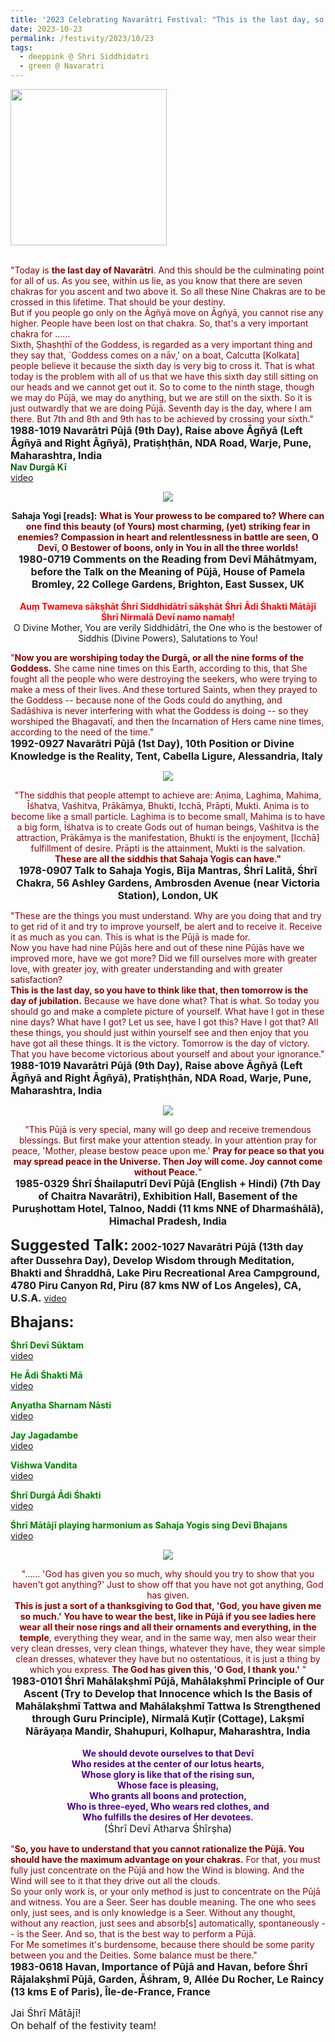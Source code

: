 ```yaml
---
title: '2023 Celebrating Navarātri Festival: "This is the last day, so you have to think like that, then tomorrow is the day of jubilation." '
date: 2023-10-23
permalink: /festivity/2023/10/23
tags:
  - deeppink @ Shri Siddhidatri
  - green @ Navaratri
---
```


<div style="text-align: left"><img src="/images/image1.png" width="250" /></div><br>

<p>
<font color="DarkRed">"Today is <b>the last day of Navarātri</b>. And this should be the culminating point for all of us. As you see, within us lie, as you know that there are seven chakras for you ascent and two above it. So all these Nine Chakras are to be crossed in this lifetime. That should be your destiny.<br>
But if you people go only on the Āgñyā move on Āgñyā, you cannot rise any higher. People have been lost on that chakra. So, that's a very important chakra for ......<br>
Sixth, Ṣhaṣhṭhī of the Goddess, is regarded as a very important thing and they say that, `Goddess comes on a nāv,' on a boat, Calcutta [Kolkata] people believe it because the sixth day is very big to cross it. That is what today is the problem with all of us that we have this sixth day still sitting on our heads and we cannot get out it. So to come to the ninth stage, though we may do Pūjā, we may do anything, but we are still on the sixth. So it is just outwardly that we are doing Pūjā. Seventh day is the day, where I am there. But 7th and 8th and 9th has to be achieved by crossing your sixth."</font><br>
<font size="+0"><b>1988-1019 Navarātri Pūjā (9th Day), Raise above Āgñyā (Left Āgñyā and Right Āgñyā), Pratiṣhṭhān, NDA Road, Warje, Pune, Maharashtra, India</b></font><br>
<font color="DarkGreen"><b>Nav Durgā Kī</b></font><br>
<a href="https://seven-teams.github.io/Videos_Links.html">video</a>
</p>

<div style="text-align: center"><img src="/images/image1265.png" /></div>

<p style="text-align:center;">
<b>Sahaja Yogi [reads]:</b> <font color="Maroon"><b>What is Your prowess to be compared to? Where can one find this beauty (of Yours) most charming, (yet) striking fear in enemies? Compassion in heart and relentlessness in battle are seen, O Devī, O Bestower of boons, only in You in all the three worlds!</b></font><br>
<font size="+0"><b>1980-0719 Comments on the Reading from Devī Māhātmyam, before the Talk on the Meaning of Pūjā, House of Pamela Bromley, 22 College Gardens, Brighton, East Sussex, UK</b></font><br>
<br>
<font color="red"><b>Auṃ Twameva sākṣhāt Śhrī Siddhidātrī sākṣhāt Śhrī Ādi Śhakti Mātājī Śhrī Nirmalā Devī namo namaḥ!</b></font><br>
O Divine Mother, You are verily Siddhidātrī, the One who is the bestower of Siddhis (Divine Powers), Salutations to You!
</p>

<p>
<font color="DarkRed">"<b>Now you are worshiping today the Durgā, or all the nine forms of the Goddess.</b> She came nine times on this Earth, according to this, that She fought all the people who were destroying the seekers, who were trying to make a mess of their lives. And these tortured Saints, when they prayed to the Goddess -- because none of the Gods could do anything, and Sadāśhiva is never interfering with what the Goddess is doing -- so they worshiped the Bhagavatī, and then the Incarnation of Hers came nine times, according to the need of the time."</font><br>
<font size="+0"><b>1992-0927 Navarātri Pūjā (1st Day), 10th Position or Divine Knowledge is the Reality, Tent, Cabella Ligure, Alessandria, Italy</b></font>
</p>

<div style="text-align: center"><img src="/images/image1266.png" /></div>

<p style="text-align:center;">
<font color="DarkRed">"The siddhis that people attempt to achieve are: Aṇima, Laghima, Mahima, Īśhatva, Vaśhitva, Prākāmya, Bhukti, Icchā, Prāpti, Mukti. Aṇima is to become like a small particle. Laghima is to become small, Mahima is to have a big form, Īśhatva is to create Gods out of human beings, Vaśhitva is the attraction, Prākāmya is the manifestation, Bhukti is the enjoyment, [Icchā] fulfillment of desire. Prāpti is the attainment, Mukti is the salvation.<br>
<b>These are all the siddhis that Sahaja Yogis can have."</b></font><br>
<font size="+0"><b>1978-0907 Talk to Sahaja Yogis, Bīja Mantras, Śhrī Lalitā, Śhrī Chakra, 56 Ashley Gardens, Ambrosden Avenue (near Victoria Station), London, UK</b></font>
</p>

<p>
<font color="DarkRed">"These are the things you must understand. Why are you doing that and try to get rid of it and try to improve yourself, be alert and to receive it. Receive it as much as you can. This is what is the Pūjā is made for.<br>
Now you have had nine Pūjās here and out of these nine Pūjās have we improved more, have we got more? Did we fill ourselves more with greater love, with greater joy, with greater understanding and with greater satisfaction?<br>
<b>This is the last day, so you have to think like that, then tomorrow is the day of jubilation.</b> Because we have done what? That is what. So today you should go and make a complete picture of yourself. What have I got in these nine days? What have I got? Let us see, have I got this? Have I got that? All these things, you should just within yourself see and then enjoy that you have got all these things. It is the victory. Tomorrow is the day of victory. That you have become victorious about yourself and about your ignorance."</font><br>
<font size="+0"><b>1988-1019 Navarātri Pūjā (9th Day), Raise above Āgñyā (Left Āgñyā and Right Āgñyā), Pratiṣhṭhān, NDA Road, Warje, Pune, Maharashtra, India</b></font>
</p>

<div style="text-align: center"><img src="/images/image1267.png" /></div>

<p style="text-align:center;">
<font color="DarkRed">"This Pūjā is very special, many will go deep and receive tremendous blessings. But first make your attention steady. In your attention pray for peace, 'Mother, please bestow peace upon me.' <b>Pray for peace so that you may spread peace in the Universe. Then Joy will come. Joy cannot come without Peace.</b>"</font><br>
<font size="+0"><b>1985-0329 Śhrī Śhailaputrī Devī Pūjā (English + Hindi) (7th Day of Chaitra Navarātri), Exhibition Hall, Basement of the Puruṣhottam Hotel, Talnoo, Naddi (11 kms NNE of Dharmaśhālā), Himachal Pradesh, India</b></font>
</p>

<font size="+2"><b>Suggested Talk:</b></font> 
<font size="+0"><b>2002-1027 Navarātri Pūjā (13th day after Dussehra Day), Develop Wisdom through Meditation, Bhakti and Śhraddhā, Lake Piru Recreational Area Campground, 4780 Piru Canyon Rd, Piru (87 kms NW of Los Angeles), CA, U.S.A.</b></font>
<a href="https://vimeo.com/251307065"> video</a><br>

<font size="+2"><b>Bhajans:</b></font>

<p>
<font color="green"><b>Śhrī Devī Sūktam</b></font><br>
<a href="https://youtu.be/K7he8axOgfw">video</a>
</p>

<p>
<font color="green"><b>He Ādi Śhakti Mā</b></font><br>
<a href="https://seven-teams.github.io/Videos_Links.html">video</a>
</p>

<p>
<font color="green"><b> Anyatha Sharnam Nāsti</b></font><br>
<a href="https://seven-teams.github.io/Videos_Links.html">video</a>
</p>

<p>
<font color="green"><b>Jay Jagadambe</b></font><br>
<a href="https://seven-teams.github.io/Videos_Links.html">video</a>
</p>
 
<p>
<font color="green"><b>Viśhwa Vandita</b></font><br>
<a href="https://seven-teams.github.io/Videos_Links.html">video</a>
</p>

<p>
<font color="green"><b>Śhrī Durgā Ādi Śhakti</b></font><br>
<a href="https://youtu.be/IZxG3j1wUyE">video</a>
</p>

<p>
<font color="green"><b>Śhrī Mātājī playing harmonium as Sahaja Yogis sing Devī Bhajans</b></font><br>
<a href="https://seven-teams.github.io/Videos_Links.html">video</a>
</p>

<div style="text-align: center"><img src="https://pub-1e517d8c73a64c9c82977d676b1fff72.r2.dev/image1268.png" /></div>

<p style="text-align:center;">
<font color="DarkRed">"...... 'God has given you so much, why should you try to show that you haven't got anything?' Just to show off that you have not got anything, God has given.<br>
<b>This is just a sort of a thanksgiving to God that, 'God, you have given me so much.' You have to wear the best, like in Pūjā if you see ladies here wear all their nose rings and all their ornaments and everything, in the temple</b>, everything they wear, and in the same way, men also wear their very clean dresses, very clean things, whatever they have, they wear simple clean dresses, whatever they have but no ostentatious, it is just a thing by which you express. <b>The God has given this, 'O God, I thank you.'</b> "</font><br>
<font size="+0"><b>1983-0101 Śhrī Mahālakṣhmī Pūjā, Mahālakṣhmī Principle of Our Ascent (Try to Develop that Innocence which Is the Basis of Mahālakṣhmī Tattwa and Mahālakṣhmī Tattwa Is Strengthened through Guru Principle), Nirmalā Kuṭīr (Cottage), Lakṣmī Nārāyaṇa Mandir, Shahupuri, Kolhapur, Maharashtra, India</b></font><br>
<br>
<font color="Indigo"><b>We should devote ourselves to that Devī<br>
Who resides at the center of our lotus hearts,<br>
Whose glory is like that of the rising sun,<br>
Whose face is pleasing,<br>
Who grants all boons and protection,<br>
Who is three-eyed, Who wears red clothes, and<br>
Who fulfills the desires of Her devotees.</b></font><br>
<font size="+0">(Śhrī Devī Atharva Śhīrṣha)</font>
</p>

<p>
<font color="DarkRed">"<b>So, you have to understand that you cannot rationalize the Pūjā. You should have the maximum advantage on your chakras.</b> For that, you must fully just concentrate on the Pūjā and how the Wind is blowing. And the Wind will see to it that they drive out all the clouds.<br>
So your only work is, or your only method is just to concentrate on the Pūjā and witness. You are a Seer. Seer has double meaning. The one who sees only, just sees, and is only knowledge is a Seer. Without any thought, without any reaction, just sees and absorb[s] automatically, spontaneously -- is the Seer. And so, that is the best way to perform a Pūjā.<br>
For Me sometimes it's burdensome, because there should be some parity between you and the Deities. Some balance must be there."</font><br>
<font size="+0"><b>1983-0618 Havan, Importance of Pūjā and Havan, before Śhrī Rājalakṣhmī Pūjā, Garden, Āśhram, 9, Allée Du Rocher, Le Raincy (13 kms E of Paris), Île-de-France, France</b></font>
</p>

<p>
<font size="+0">Jai Śhrī Mātājī!<br>
On behalf of the festivity team!</font>
</p>